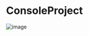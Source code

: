 # ConsoleProject

![image](https://github.com/annavatar17/ConsoleProject/assets/14865866/13d8364f-1cba-4c71-b15e-95fe06bb11ea)


